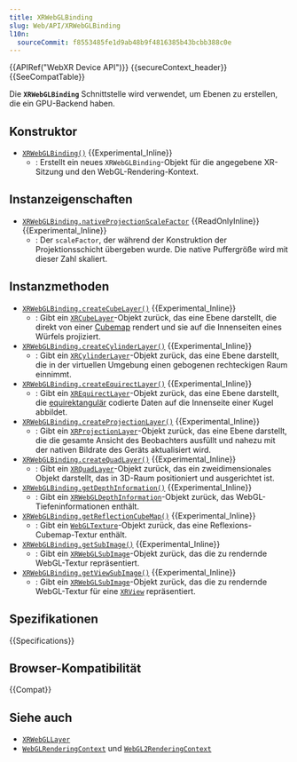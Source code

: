 ```yaml
---
title: XRWebGLBinding
slug: Web/API/XRWebGLBinding
l10n:
  sourceCommit: f8553485fe1d9ab48b9f4816385b43bcbb388c0e
---
```


{{APIRef("WebXR Device API")}} {{secureContext_header}}{{SeeCompatTable}}

Die **`XRWebGLBinding`** Schnittstelle wird verwendet, um Ebenen zu erstellen, die ein GPU-Backend haben.

## Konstruktor

- [`XRWebGLBinding()`](/de/docs/Web/API/XRWebGLBinding/XRWebGLBinding) {{Experimental_Inline}}
  - : Erstellt ein neues `XRWebGLBinding`-Objekt für die angegebene XR-Sitzung und den WebGL-Rendering-Kontext.

## Instanzeigenschaften

- [`XRWebGLBinding.nativeProjectionScaleFactor`](/de/docs/Web/API/XRWebGLBinding/nativeProjectionScaleFactor) {{ReadOnlyInline}} {{Experimental_Inline}}
  - : Der `scaleFactor`, der während der Konstruktion der Projektionsschicht übergeben wurde. Die native Puffergröße wird mit dieser Zahl skaliert.

## Instanzmethoden

- [`XRWebGLBinding.createCubeLayer()`](/de/docs/Web/API/XRWebGLBinding/createCubeLayer) {{Experimental_Inline}}
  - : Gibt ein [`XRCubeLayer`](/de/docs/Web/API/XRCubeLayer)-Objekt zurück, das eine Ebene darstellt, die direkt von einer [Cubemap](https://en.wikipedia.org/wiki/Cube_mapping) rendert und sie auf die Innenseiten eines Würfels projiziert.
- [`XRWebGLBinding.createCylinderLayer()`](/de/docs/Web/API/XRWebGLBinding/createCylinderLayer) {{Experimental_Inline}}
  - : Gibt ein [`XRCylinderLayer`](/de/docs/Web/API/XRCylinderLayer)-Objekt zurück, das eine Ebene darstellt, die in der virtuellen Umgebung einen gebogenen rechteckigen Raum einnimmt.
- [`XRWebGLBinding.createEquirectLayer()`](/de/docs/Web/API/XRWebGLBinding/createEquirectLayer) {{Experimental_Inline}}
  - : Gibt ein [`XREquirectLayer`](/de/docs/Web/API/XREquirectLayer)-Objekt zurück, das eine Ebene darstellt, die [equirektangulär](https://en.wikipedia.org/wiki/Equirectangular_projection) codierte Daten auf die Innenseite einer Kugel abbildet.
- [`XRWebGLBinding.createProjectionLayer()`](/de/docs/Web/API/XRWebGLBinding/createProjectionLayer) {{Experimental_Inline}}
  - : Gibt ein [`XRProjectionLayer`](/de/docs/Web/API/XRProjectionLayer)-Objekt zurück, das eine Ebene darstellt, die die gesamte Ansicht des Beobachters ausfüllt und nahezu mit der nativen Bildrate des Geräts aktualisiert wird.
- [`XRWebGLBinding.createQuadLayer()`](/de/docs/Web/API/XRWebGLBinding/createQuadLayer) {{Experimental_Inline}}
  - : Gibt ein [`XRQuadLayer`](/de/docs/Web/API/XRQuadLayer)-Objekt zurück, das ein zweidimensionales Objekt darstellt, das in 3D-Raum positioniert und ausgerichtet ist.
- [`XRWebGLBinding.getDepthInformation()`](/de/docs/Web/API/XRWebGLBinding/getDepthInformation) {{Experimental_Inline}}
  - : Gibt ein [`XRWebGLDepthInformation`](/de/docs/Web/API/XRWebGLDepthInformation)-Objekt zurück, das WebGL-Tiefeninformationen enthält.
- [`XRWebGLBinding.getReflectionCubeMap()`](/de/docs/Web/API/XRWebGLBinding/getReflectionCubeMap) {{Experimental_Inline}}
  - : Gibt ein [`WebGLTexture`](/de/docs/Web/API/WebGLTexture)-Objekt zurück, das eine Reflexions-Cubemap-Textur enthält.
- [`XRWebGLBinding.getSubImage()`](/de/docs/Web/API/XRWebGLBinding/getSubImage) {{Experimental_Inline}}
  - : Gibt ein [`XRWebGLSubImage`](/de/docs/Web/API/XRWebGLSubImage)-Objekt zurück, das die zu rendernde WebGL-Textur repräsentiert.
- [`XRWebGLBinding.getViewSubImage()`](/de/docs/Web/API/XRWebGLBinding/getViewSubImage) {{Experimental_Inline}}
  - : Gibt ein [`XRWebGLSubImage`](/de/docs/Web/API/XRWebGLSubImage)-Objekt zurück, das die zu rendernde WebGL-Textur für eine [`XRView`](/de/docs/Web/API/XRView) repräsentiert.

## Spezifikationen

{{Specifications}}

## Browser-Kompatibilität

{{Compat}}

## Siehe auch

- [`XRWebGLLayer`](/de/docs/Web/API/XRWebGLLayer)
- [`WebGLRenderingContext`](/de/docs/Web/API/WebGLRenderingContext) und [`WebGL2RenderingContext`](/de/docs/Web/API/WebGL2RenderingContext)
